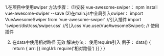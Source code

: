 1.在项目中使用swiper
  方法步骤：
    (1)安装 vue-awesome-swiper： npm install vue-awesome-swiper --save
    (2)在main.js中全局引入swiper：
      import VueAwesomeSwiper from 'vue-awesome-swiper' //引入插件
      import 'swiper/dist/css/swiper.css' //引入css
      Vue.use(VueAwesomeSwiper); // 使用插件

2. 在data中使用相对路径  无效
  解决办法：
    使用require引入
    例子：
      data() {
        return {
          arr: [{
            imgUrl: require('相对路径')
          }]
        }
      }